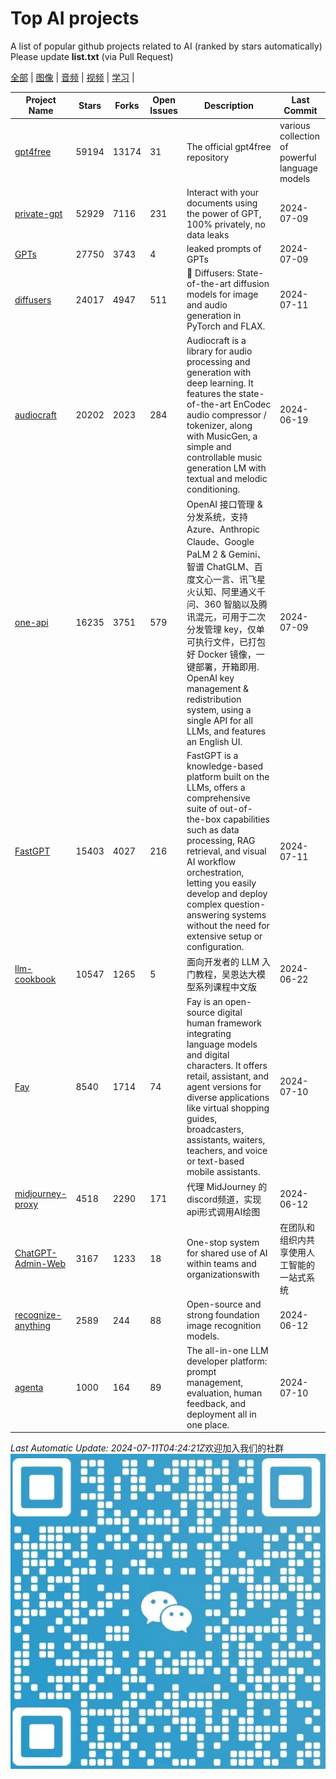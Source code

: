 # Top AI projects
A list of popular github projects related to AI (ranked by stars automatically)
Please update **list.txt** (via Pull Request)

<a href="./README.md">全部</a> |   <a href="./READMEpicture.md">图像</a> |   <a href="./READMEaudio.md">音频</a> | <a href="./READMEvideo.md">视频</a> | <a href="./READMElearn.md">学习</a> | 

| Project Name | Stars | Forks | Open Issues | Description | Last Commit |
| ------------ | ----- | ----- | ----------- | ----------- | ----------- |
| [gpt4free](https://github.com/xtekky/gpt4free) | 59194 | 13174 | 31 | The official gpt4free repository | various collection of powerful language models | 2024-07-05 |
| [private-gpt](https://github.com/zylon-ai/private-gpt) | 52929 | 7116 | 231 | Interact with your documents using the power of GPT, 100% privately, no data leaks | 2024-07-09 |
| [GPTs](https://github.com/linexjlin/GPTs) | 27750 | 3743 | 4 | leaked prompts of GPTs | 2024-07-09 |
| [diffusers](https://github.com/huggingface/diffusers) | 24017 | 4947 | 511 | 🤗 Diffusers: State-of-the-art diffusion models for image and audio generation in PyTorch and FLAX. | 2024-07-11 |
| [audiocraft](https://github.com/facebookresearch/audiocraft) | 20202 | 2023 | 284 | Audiocraft is a library for audio processing and generation with deep learning. It features the state-of-the-art EnCodec audio compressor / tokenizer, along with MusicGen, a simple and controllable music generation LM with textual and melodic conditioning. | 2024-06-19 |
| [one-api](https://github.com/songquanpeng/one-api) | 16235 | 3751 | 579 | OpenAI 接口管理 & 分发系统，支持 Azure、Anthropic Claude、Google PaLM 2 & Gemini、智谱 ChatGLM、百度文心一言、讯飞星火认知、阿里通义千问、360 智脑以及腾讯混元，可用于二次分发管理 key，仅单可执行文件，已打包好 Docker 镜像，一键部署，开箱即用. OpenAI key management & redistribution system, using a single API for all LLMs, and features an English UI. | 2024-07-09 |
| [FastGPT](https://github.com/labring/FastGPT) | 15403 | 4027 | 216 | FastGPT is a knowledge-based platform built on the LLMs, offers a comprehensive suite of out-of-the-box capabilities such as data processing, RAG retrieval, and visual AI workflow orchestration, letting you easily develop and deploy complex question-answering systems without the need for extensive setup or configuration. | 2024-07-11 |
| [llm-cookbook](https://github.com/datawhalechina/llm-cookbook) | 10547 | 1265 | 5 | 面向开发者的 LLM 入门教程，吴恩达大模型系列课程中文版 | 2024-06-22 |
| [Fay](https://github.com/xszyou/Fay) | 8540 | 1714 | 74 | Fay is an open-source digital human framework integrating language models and digital characters. It offers retail, assistant, and agent versions for diverse applications like virtual shopping guides, broadcasters, assistants, waiters, teachers, and voice or text-based mobile assistants. | 2024-07-10 |
| [midjourney-proxy](https://github.com/novicezk/midjourney-proxy) | 4518 | 2290 | 171 | 代理 MidJourney 的discord频道，实现api形式调用AI绘图 | 2024-06-12 |
| [ChatGPT-Admin-Web](https://github.com/AprilNEA/ChatGPT-Admin-Web) | 3167 | 1233 | 18 | One-stop system for shared use of AI within teams and organizationswith | 在团队和组织内共享使用人工智能的一站式系统 | 2023-12-27 |
| [recognize-anything](https://github.com/xinyu1205/recognize-anything) | 2589 | 244 | 88 | Open-source and strong foundation image recognition models. | 2024-06-12 |
| [agenta](https://github.com/Agenta-AI/agenta) | 1000 | 164 | 89 | The all-in-one LLM developer platform: prompt management, evaluation, human feedback, and deployment all in one place. | 2024-07-10 |

*Last Automatic Update: 2024-07-11T04:24:21Z*欢迎加入我们的社群 ![](https://raw.githubusercontent.com/mouuii/picture/master/weichat.jpg) 